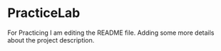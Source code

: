 # PracticeLab
For Practicing
I am editing the README file. Adding some more details about the project description.
